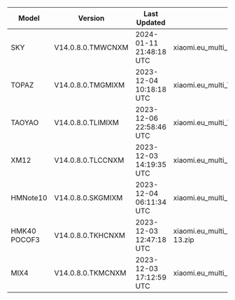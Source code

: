 | Model | Version | Last Updated | File Name | Size | Download Link |
| ---- | ---- | ---- | ---- | ---- | ---- |
| SKY | V14.0.8.0.TMWCNXM | 2024-01-11 21:48:18 UTC | xiaomi.eu_multi_SKY_V14.0.8.0.TMWCNXM_v14-13.zip | 4.4 GB | [SourceForge](https://sourceforge.net/projects/xiaomi-eu-multilang-miui-roms/files/xiaomi.eu/MIUI-STABLE-RELEASES/MIUIv14/xiaomi.eu_multi_SKY_V14.0.8.0.TMWCNXM_v14-13.zip/download) |
| TOPAZ | V14.0.8.0.TMGMIXM | 2023-12-04 10:18:18 UTC | xiaomi.eu_multi_TOPAZ_V14.0.8.0.TMGMIXM_v14-13.zip | 4.4 GB | [SourceForge](https://sourceforge.net/projects/xiaomi-eu-multilang-miui-roms/files/xiaomi.eu/MIUI-STABLE-RELEASES/MIUIv14/xiaomi.eu_multi_TOPAZ_V14.0.8.0.TMGMIXM_v14-13.zip/download) |
| TAOYAO | V14.0.8.0.TLIMIXM | 2023-12-06 22:58:46 UTC | xiaomi.eu_multi_TAOYAO_V14.0.8.0.TLIMIXM_v14-13.zip | 4.9 GB | [SourceForge](https://sourceforge.net/projects/xiaomi-eu-multilang-miui-roms/files/xiaomi.eu/MIUI-STABLE-RELEASES/MIUIv14/xiaomi.eu_multi_TAOYAO_V14.0.8.0.TLIMIXM_v14-13.zip/download) |
| XM12 | V14.0.8.0.TLCCNXM | 2023-12-03 14:19:35 UTC | xiaomi.eu_multi_XM12_V14.0.8.0.TLCCNXM_v14-13.zip | 5.1 GB | [SourceForge](https://sourceforge.net/projects/xiaomi-eu-multilang-miui-roms/files/xiaomi.eu/MIUI-STABLE-RELEASES/MIUIv14/xiaomi.eu_multi_XM12_V14.0.8.0.TLCCNXM_v14-13.zip/download) |
| HMNote10 | V14.0.8.0.SKGMIXM | 2023-12-04 06:11:34 UTC | xiaomi.eu_multi_HMNote10_V14.0.8.0.SKGMIXM_v14-12.zip | 3.7 GB | [SourceForge](https://sourceforge.net/projects/xiaomi-eu-multilang-miui-roms/files/xiaomi.eu/MIUI-STABLE-RELEASES/MIUIv14/xiaomi.eu_multi_HMNote10_V14.0.8.0.SKGMIXM_v14-12.zip/download) |
| HMK40 POCOF3 | V14.0.8.0.TKHCNXM | 2023-12-03 12:47:18 UTC | xiaomi.eu_multi_HMK40_POCOF3_V14.0.8.0.TKHCNXM_v14-13.zip | 4.3 GB | [SourceForge](https://sourceforge.net/projects/xiaomi-eu-multilang-miui-roms/files/xiaomi.eu/MIUI-STABLE-RELEASES/MIUIv14/xiaomi.eu_multi_HMK40_POCOF3_V14.0.8.0.TKHCNXM_v14-13.zip/download) |
| MIX4 | V14.0.8.0.TKMCNXM | 2023-12-03 17:12:59 UTC | xiaomi.eu_multi_MIX4_V14.0.8.0.TKMCNXM_v14-13.zip | 5.1 GB | [SourceForge](https://sourceforge.net/projects/xiaomi-eu-multilang-miui-roms/files/xiaomi.eu/MIUI-STABLE-RELEASES/MIUIv14/xiaomi.eu_multi_MIX4_V14.0.8.0.TKMCNXM_v14-13.zip/download) |
